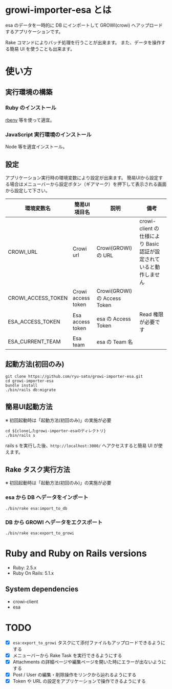# growi-importer-esa とは

esa のデータを一時的に DB にインポートして GROWI(crowi) へアップロードするアプリケーションです。

Rake コマンドによりバッチ処理を行うことが出来ます。
また、データを操作する簡易 UI を使うことも出来ます。

# 使い方

## 実行環境の構築

### Ruby のインストール

[rbenv](https://github.com/rbenv/rbenv) 等を使って適宜。

### JavaScript 実行環境のインストール

Node 等を適宜インストール。

## 設定

アプリケーション実行時の環境変数により設定が出来ます。
簡易UIから設定する場合はメニューバーから設定ボタン（ギアマーク）を押下して表示される画面から設定して下さい。

|環境変数名|簡易UI項目名|説明|備考|
| --- | --- | --- | --- |
|CROWI_URL|Crowi url|Crowi(GROWI) の URL|crowi-client の仕様により Basic 認証が設定されていると動作しません|
|CROWI_ACCESS_TOKEN|Crowi access token|Crowi(GROWI) の Access Token||
|ESA_ACCESS_TOKEN|Esa access token|esa の Access Token|Read 権限が必要です|
|ESA_CURRENT_TEAM|Esa team|esa の Team 名||

## 起動方法(初回のみ)

```
git clone https://github.com/ryu-sato/growi-importer-esa.git
cd growi-importer-esa
bundle install
./bin/rails db:migrate
```

## 簡易UI起動方法

※ 初回起動時は「起動方法(初回のみ)」の実施が必要

```
cd ${cloneしたgrowi-importer-esaのディレクトリ}
./bin/rails s
```

rails s を実行した後、`http://localhost:3000/` へアクセスすると簡易 UI が使えます。

## Rake タスク実行方法

※ 初回起動時は「起動方法(初回のみ)」の実施が必要

### esa から DB へデータをインポート

```
./bin/rake esa:import_to_db
```

### DB から GROWI へデータをエクスポート

```
./bin/rake esa:export_to_growi
```

# Ruby and Ruby on Rails versions

- Ruby: 2.5.x
- Ruby On Rails: 5.1.x

## System dependencies

- crowi-client
- esa

# TODO

- [x] `esa:export_to_growi` タスクにて添付ファイルもアップロードできるようにする
- [x] メニューバーから Rake Task を実行できるようにする
- [x] Attachments の詳細ページや編集ページを開いた時にエラーが出ないようにする
- [x] Post / User の編集・削除操作をリンクから辿れるようにする
- [x] Token や URL の設定をアプリケーションで操作できるようにする
